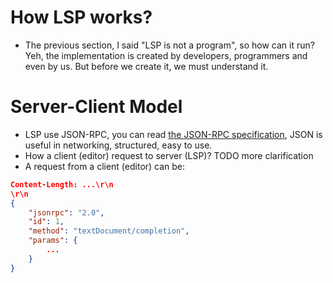 # How LSP works?
- The previous section, I said "LSP is not a program", so how can it run? Yeh, the implementation is created by developers, programmers and even by us. But before we create it, we must understand it.
# Server-Client Model
- LSP use JSON-RPC, you can read [the JSON-RPC specification](https://www.jsonrpc.org/specification), JSON is useful in networking, structured, easy to use. 
- How a client (editor) request to server (LSP)? TODO more clarification
- A request from a client (editor) can be:
```json
Content-Length: ...\r\n
\r\n
{
	"jsonrpc": "2.0",
	"id": 1,
	"method": "textDocument/completion",
	"params": {
		...
	}
}
```
